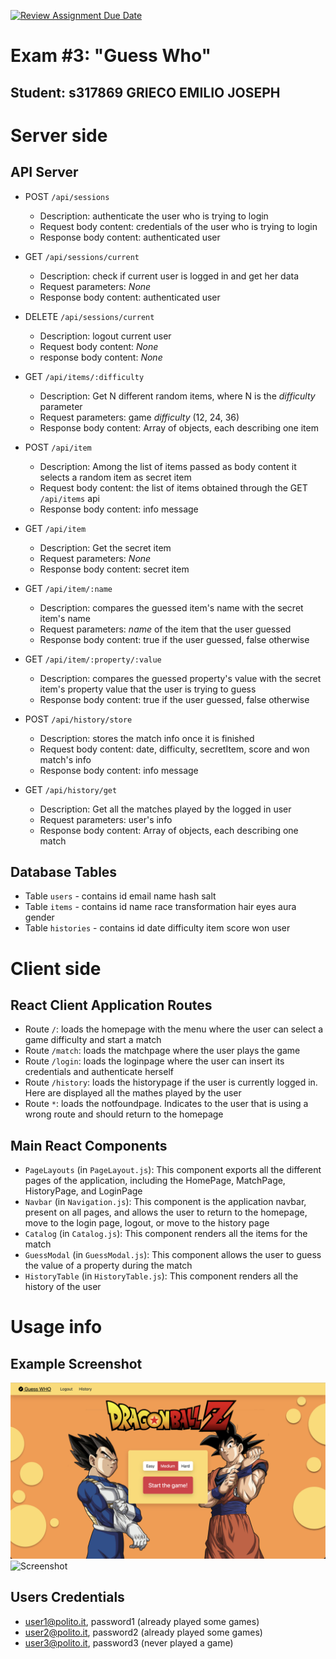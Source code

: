 [![Review Assignment Due Date](https://classroom.github.com/assets/deadline-readme-button-24ddc0f5d75046c5622901739e7c5dd533143b0c8e959d652212380cedb1ea36.svg)](https://classroom.github.com/a/-RTLSo1u)
# Exam #3: "Guess Who"

## Student: s317869 GRIECO EMILIO JOSEPH

# Server side

## API Server

- POST `/api/sessions`
  - Description: authenticate the user who is trying to login
  - Request body content: credentials of the user who is trying to login
  - Response body content: authenticated user
  
- GET `/api/sessions/current`
  - Description: check if current user is logged in and get her data
  - Request parameters: _None_
  - Response body content: authenticated user
- DELETE `/api/sessions/current`
  - Description: logout current user
  - Request body content: _None_
  - response body content: _None_
- GET `/api/items/:difficulty`
  - Description: Get N different random items, where N is the _difficulty_ parameter
  - Request parameters: game _difficulty_ (12, 24, 36)
  - Response body content: Array of objects, each describing one item

- POST `/api/item`
  - Description: Among the list of items passed as body content it selects a random item as secret item
  - Request body content: the list of items obtained through the GET `/api/items` api
  - Response body content: info message

- GET `/api/item`
  - Description: Get the secret item
  - Request parameters: _None_
  - Response body content: secret item

- GET `/api/item/:name`
  - Description: compares the guessed item's name with the secret item's name
  - Request parameters: _name_ of the item that the user guessed
  - Response body content: true if the user guessed, false otherwise

- GET `/api/item/:property/:value`
  - Description: compares the guessed property's value with the secret item's property value
that the user is trying to guess
  - Response body content: true if the user guessed, false otherwise

- POST `/api/history/store`
  - Description: stores the match info once it is finished
  - Request body content: date, difficulty, secretItem, score and won match's info
  - Response body content: info message

- GET `/api/history/get`
  - Description: Get all the matches played by the logged in user
  - Request parameters: user's info
  - Response body content: Array of objects, each describing one match

## Database Tables

- Table `users` - contains id email name hash salt
- Table `items` - contains id name race transformation hair eyes aura gender
- Table `histories` - contains id date difficulty item score won user

# Client side


## React Client Application Routes

- Route `/`: loads the homepage with the menu where the user can select a game difficulty and start a match
- Route `/match`: loads the matchpage where the user plays the game
- Route `/login`: loads the loginpage where the user can insert its credentials and authenticate herself
- Route `/history`: loads the historypage if the user is currently logged in. Here are displayed all the mathes played by the user
- Route `*`: loads the notfoundpage. Indicates to the user that is using a wrong route and should return to the homepage


## Main React Components

- `PageLayouts` (in `PageLayout.js`): This component exports all the different pages of the application, including the HomePage, MatchPage, HistoryPage, and LoginPage
- `Navbar` (in `Navigation.js`): This component is the application navbar, present on all pages, and allows the user to return to the homepage, move to the login page, logout, or move to the history page
- `Catalog` (in `Catalog.js`): This component renders all the items for the match
- `GuessModal` (in `GuessModal.js`): This component allows the user to guess the value of a property during the match
- `HistoryTable` (in `HistoryTable.js`): This component renders all the history of the user

# Usage info

## Example Screenshot

![Screenshot](/client/public/images/screenshot1.png)
![Screenshot](/client/public/images/screenshot2.png)

## Users Credentials

- user1@polito.it, password1 (already played some games)
- user2@polito.it, password2 (already played some games)
- user3@polito.it, password3 (never played a game)